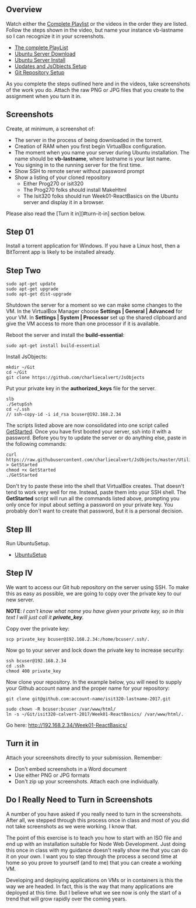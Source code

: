 ## Overview

Watch either the [Complete Playlist][cpl] or the videos in the order they are listed. Follow the steps shown in the video, but name your instance vb-lastname so I can recognize it in your screenshots.

- [The complete PlayList][cpl]
- [Ubuntu Server Download](https://youtu.be/ZuoDFTBEQlE)
- [Ubuntu Server Install](https://youtu.be/fym3FG1AfiU)
- [Updates and JsObjects Setup](https://youtu.be/fol5LV4JjtE)
- [Git Repository Setup](https://youtu.be/q27oi_9CXFc)                              

As you complete the steps outlined here and in the videos, take screenshots of the work you do. Attach the raw PNG or JPG files that you create to the assignment when you turn it in.

## Screenshots

Create, at minimum, a screenshot of:

- The server in the process of being downloaded in the torrent.
- Creation of RAM when you first begin VirtualBox configuration.
- The moment when you name your server during Ubuntu installation. The name should be **vb-lastname**, where lastname is your last name.
- You signing in to the running server for the first time.
- Show SSH to remote server without password prompt
- Show a listing of your cloned repository
  - Either Prog270 or isit320
  - The Prog270 folks should install MakeHtml
  - The Isit320 folks should run Week01-ReactBasics on the Ubuntu server and display it in a browser.

Please also read the [Turn it in][#turn-it-in] section below.

## Step 01

Install a torrent application for Windows. If you have a Linux host, then a BitTorrent app is likely to be installed already.

## Step Two

```
sudo apt-get update
sudo apt-get upgrade
sudo apt-get dist-upgrade
```

Shutdown the server for a moment so we can make some changes to the VM. In the VirtualBox Manager choose **Settings | General | Advanced** for your VM. In **Settings | System | Processor** set up the shared clipboard and give the VM access to more than one processor if it is available.

Reboot the server and install the **build-essential**:

```
sudo apt-get install build-essential
```

Install JsObjects:

```
mkdir ~/Git
cd ~/Git
git clone https://github.com/charliecalvert/JsObjects
```

Put your private key in the **authorized_keys** file for the server.

```
slb
./SetupSsh
cd ~/.ssh
// ssh-copy-id -i id_rsa bcuser@192.168.2.34
```

The scripts listed above are now consolidated into one script called [GetStarted][gs]. Once you have first booted your server, ssh into it with a password. Before you try to update the server or do anything else, paste in the following commands:

```
curl https://raw.githubusercontent.com/charliecalvert/JsObjects/master/Utilities/SetupLinuxBox/GetStarted > GetStarted
chmod +x GetStarted
./GetStarted
```

Don't try to paste these into the shell that VirtualBox creates. That doesn't tend to work very well for me. Instead, paste them into your SSH shell. The **GetStarted** script will run all the commands listed above, prompting you only once for input about setting a password on your private key. You probably don't want to create that password, but it is a personal decision.

## Step III

Run UbuntuSetup.

- [UbuntuSetup][ubs]

## Step IV

We want to access our Git hub repository on the server using SSH. To make this as easy as possible, we are going to copy over the private key to our new server.

**NOTE**: _I can't know what name you have given your private key, so in this text I will just call it **private_key**._

Copy over the private key:

```
scp private_key bcuser@192.168.2.34:/home/bcuser/.ssh/.
```

Now go to your server and lock down the private key to increase security:

```
ssh bcuser@192.168.2.34
cd .ssh
chmod 400 private_key
```

Now clone your repository. In the example below, you will need to supply your Github account name and the proper name for your repository:

```
git clone git@github.com:account-name/isit320-lastname-2017.git
```

```
sudo chown -R bcuser:bcuser /var/www/html/
ln -s ~/Git/isit320-calvert-2017/Week01-ReactBasics/ /var/www/html/.
```

Go here: <http://192.168.2.34/Week01-ReactBasics/>

## Turn it in

Attach your screenshots directly to your submission. Remember:

- Don't embed screenshots in a Word document
- Use either PNG or JPG formats
- Don't zip up your screenshots. Attach each one individually.

## Do I Really Need to Turn in Screenshots

A number of you have asked if you really need to turn in the screenshots. After all, we stepped through this process once in class and most of you did not take screenshots as we were working. I know that.

The point of this exercise is to teach you how to start with an ISO file and end up with an installation suitable for Node Web Development. Just doing this once in class with my guidance doesn't really show me that you can do it on your own. I want you to step through the process a second time at home so you prove to yourself (and to me) that you can create a working VM.

Developing and deploying applications on VMs or in containers is this the way we are headed. In fact, this is the way that many applications are deployed at this time. But I believe what we see now is only the start of a trend that will grow rapidly over the coming years.

[cpl]: https://www.youtube.com/watch?v=ZuoDFTBEQlE&list=PLe8CjTxuUQ38pOVF37SyD16fEwYCYyehL
[gs]: https://github.com/charliecalvert/JsObjects/blob/master/Utilities/SetupLinuxBox/GetStarted
[ubs]: http://www.elvenware.com/charlie/os/linux/ConfigureLinux.html#ubuntu-setup
